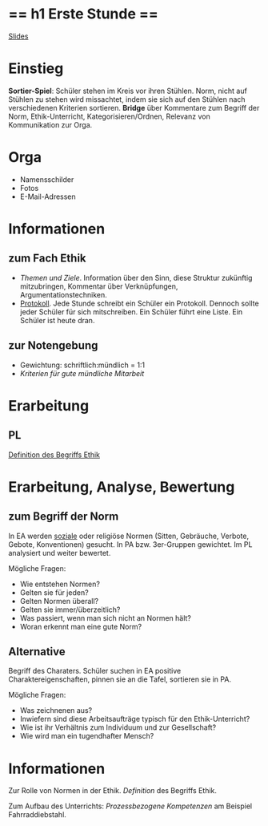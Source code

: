 # == h1 Erste Stunde ==

[Slides](http://xcosx.de/mgb/keineph-slides/ethik-slides/Erste_Stunde-Themen-Protokoll-Notengebung.html)

# Einstieg

**Sortier-Spiel**: Schüler stehen im Kreis vor ihren Stühlen. Norm, nicht auf Stühlen zu stehen wird missachtet, indem sie sich auf den Stühlen nach verschiedenen Kriterien sortieren.
**Bridge** über Kommentare zum Begriff der Norm, Ethik-Unterricht, Kategorisieren/Ordnen, Relevanz von Kommunikation zur Orga.

# Orga

- Namensschilder
- Fotos
- E-Mail-Adressen

# Informationen

## zum Fach Ethik

- *Themen und Ziele*. Information über den Sinn, diese Struktur zukünftig mitzubringen, Kommentar über Verknüpfungen, Argumentationstechniken.
- [Protokoll](protokoll.md). Jede Stunde schreibt ein Schüler ein Protokoll. Dennoch sollte jeder Schüler für sich mitschreiben. Ein Schüler führt eine Liste. Ein Schüler ist heute dran.

## zur Notengebung

- Gewichtung: schriftlich:mündlich = 1:1
- *Kriterien für gute mündliche Mitarbeit*

# Erarbeitung
## PL
[Definition des Begriffs Ethik](http://xcosx.de/mgb/keineph-slides/slides/Ethisch-moralisch.html)

# Erarbeitung, Analyse, Bewertung

## zum Begriff der Norm
In EA werden [soziale](https://de.wikipedia.org/wiki/Soziale_Norm) oder religiöse Normen (Sitten, Gebräuche, Verbote, Gebote, Konventionen) gesucht. In PA bzw. 3er-Gruppen gewichtet. Im PL analysiert und weiter bewertet.

Mögliche Fragen:
* Wie entstehen Normen?
* Gelten sie für jeden?
* Gelten Normen überall?
* Gelten sie immer/überzeitlich?
* Was passiert, wenn man sich nicht an Normen hält?
* Woran erkennt man eine gute Norm?

## Alternative
Begriff des Charaters. Schüler suchen in EA positive Charaktereigenschaften, pinnen sie an die Tafel, sortieren sie in PA.

Mögliche Fragen:

- Was zeichnenen aus?
- Inwiefern sind diese Arbeitsaufträge typisch für den Ethik-Unterricht?
- Wie ist ihr Verhältnis zum Individuum und zur Gesellschaft?
- Wie wird man ein tugendhafter Mensch?

# Informationen
Zur Rolle von Normen in der Ethik. *Definition* des Begriffs Ethik.

Zum Aufbau des Unterrichts: *Prozessbezogene Kompetenzen* am Beispiel Fahrraddiebstahl.
